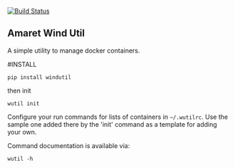 [![Build Status](https://travis-ci.org/amaret/wind.util.svg)](https://travis-ci.org/amaret/wind.util)

Amaret Wind Util
--------

A simple utility to manage docker containers.

#INSTALL

`pip install windutil`

then init

`wutil init`

Configure your run commands for lists of containers in `~/.wutilrc`.  Use
the sample one added there by the 'init' command as a template for adding
your own.

Command documentation is available via:

`wutil -h`

